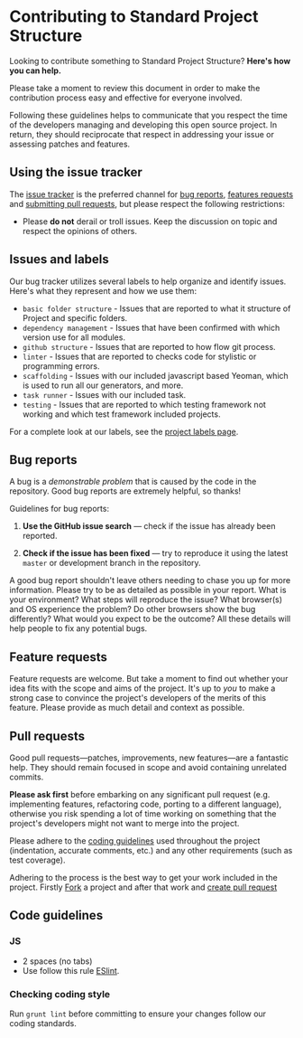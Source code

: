 # Contributing to Standard Project Structure

Looking to contribute something to Standard Project Structure? **Here's how you can help.**

Please take a moment to review this document in order to make the contribution
process easy and effective for everyone involved.

Following these guidelines helps to communicate that you respect the time of
the developers managing and developing this open source project. In return,
they should reciprocate that respect in addressing your issue or assessing
patches and features.


## Using the issue tracker

The [issue tracker](https://github.com/rcorp/standard-project-structure/issues) is
the preferred channel for [bug reports](#bug-reports), [features requests](#feature-requests)
and [submitting pull requests](#pull-requests), but please respect the following
restrictions:

* Please **do not** derail or troll issues. Keep the discussion on topic and
  respect the opinions of others.


## Issues and labels

Our bug tracker utilizes several labels to help organize and identify issues. Here's what they represent and how we use them:

- `basic folder structure` - Issues that are reported to what it structure of Project and specific folders.
- `dependency management` - Issues that have been confirmed with which version use for all modules.
- `github structure` - Issues that are reported to how flow git process.
- `linter` - Issues that are reported to checks code for stylistic or programming errors.
- `scaffolding` - Issues with our included javascript based Yeoman, which is used to run all our generators, and more.
- `task runner` - Issues with our included task.
- `testing` - Issues that are reported to which testing framework not working and which test framework included projects.

For a complete look at our labels, see the [project labels page](https://github.com/rcorp/standard-project-structure/labels).


## Bug reports

A bug is a _demonstrable problem_ that is caused by the code in the repository.
Good bug reports are extremely helpful, so thanks!

Guidelines for bug reports:

1. **Use the GitHub issue search** &mdash; check if the issue has already been
   reported.

2. **Check if the issue has been fixed** &mdash; try to reproduce it using the
   latest `master` or development branch in the repository.

A good bug report shouldn't leave others needing to chase you up for more
information. Please try to be as detailed as possible in your report. What is
your environment? What steps will reproduce the issue? What browser(s) and OS
experience the problem? Do other browsers show the bug differently? What
would you expect to be the outcome? All these details will help people to fix
any potential bugs.

## Feature requests

Feature requests are welcome. But take a moment to find out whether your idea
fits with the scope and aims of the project. It's up to *you* to make a strong
case to convince the project's developers of the merits of this feature. Please
provide as much detail and context as possible.


## Pull requests

Good pull requests—patches, improvements, new features—are a fantastic
help. They should remain focused in scope and avoid containing unrelated
commits.

**Please ask first** before embarking on any significant pull request (e.g.
implementing features, refactoring code, porting to a different language),
otherwise you risk spending a lot of time working on something that the
project's developers might not want to merge into the project.

Please adhere to the [coding guidelines](#code-guidelines) used throughout the
project (indentation, accurate comments, etc.) and any other requirements
(such as test coverage).

Adhering to the process is the best way to get your work included in the project. 
Firstly [Fork](https://help.github.com/articles/fork-a-repo/) a project and after that work and [create pull request](https://help.github.com/articles/creating-a-pull-request-from-a-fork/)

## Code guidelines

### JS

- 2 spaces (no tabs)
- Use follow this rule [ESlint](http://eslint.org/docs/rules/).

### Checking coding style

Run `grunt lint` before committing to ensure your changes follow our coding standards.


